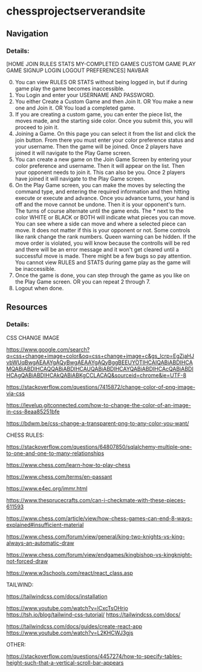 # chessprojectserverandsite

## Navigation

### Details:
[HOME JOIN RULES STATS MY-COMPLETED GAMES CUSTOM GAME PLAY GAME SIGNUP LOGIN LOGOUT PREFERENCES] NAVBAR

0. You can view RULES OR STATS without being logged in, but if during game play the game becomes inaccessible.
1. You Login and enter your USERNAME AND PASSWORD.
2. You either Create a Custom Game and then Join It. OR You make a new one and Join it. OR You load a completed game.
3. If you are creating a custom game, you can enter the piece list, the moves made, and the starting side color. Once you submit this, you will proceed to join it.
4. Joining a Game. On this page you can select it from the list and click the join button. From there you must enter your color preference status and your username. Then the game will be joined. Once 2 players have joined it will navigate to the Play Game screen.
5. You can create a new game on the Join Game Screen by entering your color preference and username. Then it will appear on the list. Then your opponent needs to join it. This can also be you. Once 2 players have joined it will navigate to the Play Game screen.
6. On the Play Game screen, you can make the moves by selecting the command type, and entering the required information and then hitting execute or execute and advance. Once you advance turns, your hand is off and the move cannot be undone. Then it is your opponent's turn. The turns of course alternate until the game ends. The * next to the color WHITE or BLACK or BOTH will indicate what pieces you can move. You can see where a side can move and where a selected piece can move. It does not matter if this is your opponent or not. Some controls like rank change the rank numbers. Queen warning can be hidden. If the move order is violated, you will know because the controlls will be red and there will be an error message and it won't get cleared until a successful move is made. There might be a few bugs so pay attention. You cannot view RULES and STATS during game play as the game will be inaccessible.
7. Once the game is done, you can step through the game as you like on the Play Game screen. OR you can repeat 2 through 7.
8. Logout when done.

## Resources

### Details:

CSS CHANGE IMAGE

https://www.google.com/search?q=css+change+image+color&oq=css+change+image+c&gs_lcrp=EgZjaHJvbWUqBwgAEAAYgAQyBwgAEAAYgAQyBggBEEUYOTIHCAIQABiABDIHCAMQABiABDIHCAQQABiABDIHCAUQABiABDIHCAYQABiABDIHCAcQABiABDIHCAgQABiABDIHCAkQABiABKgCCLACAQ&sourceid=chrome&ie=UTF-8

https://stackoverflow.com/questions/7415872/change-color-of-png-image-via-css

https://levelup.gitconnected.com/how-to-change-the-color-of-an-image-in-css-8eaa85251bfe

https://bdwm.be/css-change-a-transparent-png-to-any-color-you-want/

CHESS RULES:

https://stackoverflow.com/questions/64807850/sqlalchemy-multiple-one-to-one-and-one-to-many-relationships

https://www.chess.com/learn-how-to-play-chess

https://www.chess.com/terms/en-passant

https://www.e4ec.org/immr.html

https://www.thesprucecrafts.com/can-i-checkmate-with-these-pieces-611593

https://www.chess.com/article/view/how-chess-games-can-end-8-ways-explained#insufficient-material

https://www.chess.com/forum/view/general/king-two-knights-vs-king-always-an-automatic-draw

https://www.chess.com/forum/view/endgames/kingbishop-vs-kingknight-not-forced-draw

https://www.w3schools.com/react/react_class.asp

TAILWIND:

https://tailwindcss.com/docs/installation

https://www.youtube.com/watch?v=lCxcTsOHrjo
https://tsh.io/blog/tailwind-css-tutorial/
https://tailwindcss.com/docs/

https://tailwindcss.com/docs/guides/create-react-app
https://www.youtube.com/watch?v=L2KHCWJ3gjs

OTHER:

https://stackoverflow.com/questions/4457274/how-to-specify-tables-height-such-that-a-vertical-scroll-bar-appears
